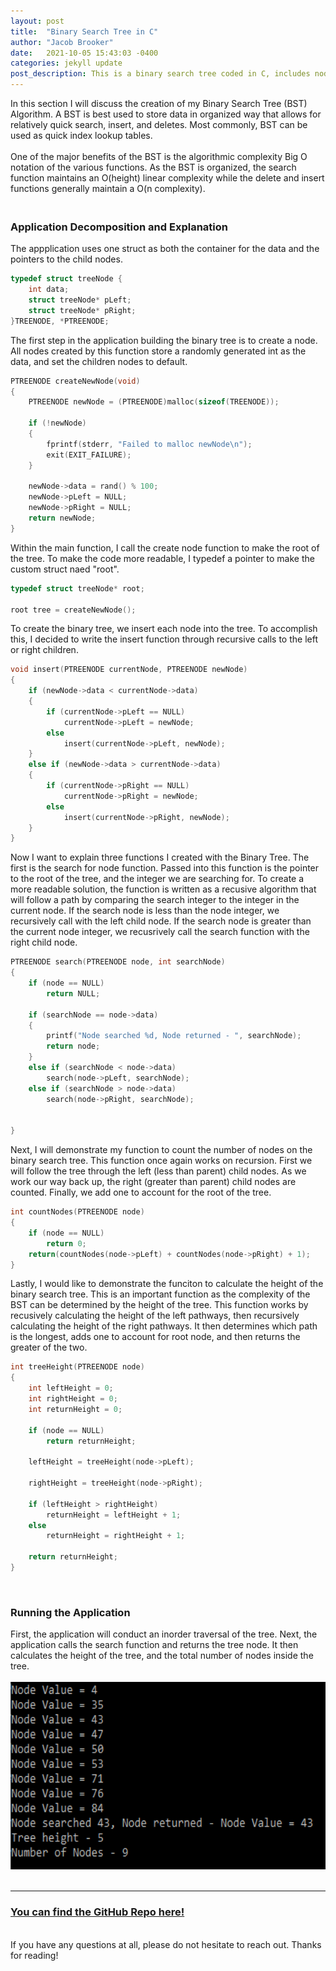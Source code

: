 ```yaml
---
layout: post
title:  "Binary Search Tree in C"
author: "Jacob Brooker"
date:   2021-10-05 15:43:03 -0400
categories: jekyll update
post_description: This is a binary search tree coded in C, includes node creation, tree building, tree display, search for node, count nodes, and tree height functions.
---
```

<div>
	<p description="About Binary Trees">
	In this section I will discuss the creation of my Binary Search Tree (BST) Algorithm. A BST is best used to store data in organized way that allows for relatively quick search, insert, and deletes. Most commonly, BST can be used as quick index lookup tables.
	<br><br>
	One of the major benefits of the BST is the algorithmic complexity Big O notation of the various functions. As the BST is organized, the search function maintains an O(height) linear complexity while the delete and insert functions generally maintain a O(n complexity).
	</p>
</div>

<h3><br>Application Decomposition and Explanation</h3>

The appplication uses one struct as both the container for the data and the pointers to the child nodes.
~~~c++
typedef struct treeNode {
	int data;
	struct treeNode* pLeft;
	struct treeNode* pRight;
}TREENODE, *PTREENODE;
~~~

The first step in the application building the binary tree is to create a node. All nodes created by this function store a randomly generated int as the data, and set the children nodes to default.
~~~c++
PTREENODE createNewNode(void)
{
	PTREENODE newNode = (PTREENODE)malloc(sizeof(TREENODE));			// create a new node and malloc
	
	if (!newNode)
	{
		fprintf(stderr, "Failed to malloc newNode\n");
		exit(EXIT_FAILURE);
	}

	newNode->data = rand() % 100;										// random number generator of data
	newNode->pLeft = NULL;												// set left
	newNode->pRight = NULL;												// set right to null
	return newNode;
}
~~~

Within the main function, I call the create node function to make the root of the tree. To make the code more readable, I typedef a pointer to make the custom struct naed "root".
~~~c++
typedef struct treeNode* root;

root tree = createNewNode();	
~~~
To create the binary tree, we insert each node into the tree. To accomplish this, I decided to write the insert function through recursive calls to the left or right children.
~~~c++
void insert(PTREENODE currentNode, PTREENODE newNode)
{
	if (newNode->data < currentNode->data)								// is newNode data less than current node?
	{
		if (currentNode->pLeft == NULL)									// is the pointer to left of node empty?
			currentNode->pLeft = newNode;								// if it is then attach newNode to left of currentNode
		else
			insert(currentNode->pLeft, newNode);						// else call again with node to the left
	}
	else if (newNode->data > currentNode->data)							// is newNode data greater than current node?
	{
		if (currentNode->pRight == NULL)								// is the pointer to right of node empty?
			currentNode->pRight = newNode;								// attach newNode to right of node
		else
			insert(currentNode->pRight, newNode);						// else call again with node to the right
	}
}
~~~
Now I want to explain three functions I created with the Binary Tree. The first is the search for node function. Passed into this function is the pointer to the root of the tree, and the integer we are searching for. To create a more readable solution, the function is written as a recusive algorithm that will follow a path by comparing the search integer to the integer in the current node. If the search node is less than the node integer, we recursively call with the left child node. If the search node is greater than the current node integer, we recusrively call the search function with the right child node.
~~~c++
PTREENODE search(PTREENODE node, int searchNode)
{
	if (node == NULL) 
		return NULL;													// exit condition, search not found
	
	if (searchNode == node->data)										// search found, returning node
	{
		printf("Node searched %d, Node returned - ", searchNode);
		return node;
	}
	else if (searchNode < node->data)									// search int is lower than current node - move left
		search(node->pLeft, searchNode);
	else if (searchNode > node->data)									// search int is higher than current node - move right
		search(node->pRight, searchNode);

	
}
~~~
Next, I will demonstrate my function to count the number of nodes on the binary search tree. This function once again works on recursion. First we will follow the tree through the left (less than parent) child nodes. As we work our way back up, the right (greater than parent) child nodes are counted. Finally, we add one to account for the root of the tree.
~~~c++
int countNodes(PTREENODE node)
{
	if (node == NULL)													// if node is NULL then there is no list and return 0
		return 0; 
	return(countNodes(node->pLeft) + countNodes(node->pRight) + 1);		// recursively count the number of nodes to the left and to the right
}
~~~
Lastly, I would like to demonstrate the funciton to calculate the height of the binary search tree. This is an important function as the complexity of the BST can be determined by the height of the tree. This function works by recusively calculating the height of the left pathways, then recursively calculating the height of the right pathways. It then determines which path is the longest, adds one to account for root node, and then returns the greater of the two.
~~~c++
int treeHeight(PTREENODE node)
{
	int leftHeight = 0;
	int	rightHeight = 0; 
	int returnHeight = 0;

	if (node == NULL) 
		return returnHeight;											// no list, return 0
	
	leftHeight = treeHeight(node->pLeft);								// recursive call again left

	rightHeight = treeHeight(node->pRight);								// recursive call again right

	if (leftHeight > rightHeight)										// check which height is longer, left or right
		returnHeight = leftHeight + 1;									// return height of left, the +1 is to account for the head
	else
		returnHeight = rightHeight + 1;									// return height of right the +1 is to account for the head
	
	return returnHeight;												// return the height of the tree
}
~~~
<br>
<h3>Running the Application</h3>
 First, the application will conduct an inorder traversal of the tree. Next, the application calls the search function and returns the tree node. It then calculates the height of the tree, and the total number of nodes inside the tree.
 <br><br>
<img src="\assets\img\programs\bst.png" height="300px">
<br><br>
<hr>

<h3><a href="https://github.com/Jacobpbrooker/binary_tree">You can find the GitHub Repo here!</a></h3>
<br>
If you have any questions at all, please do not hesitate to reach out. Thanks for reading!